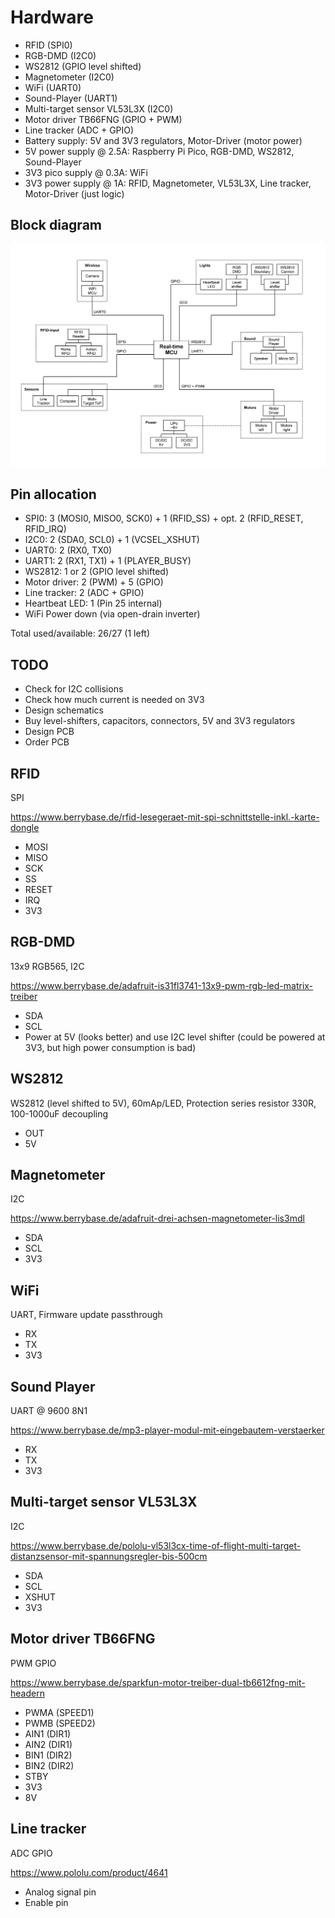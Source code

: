 # Hardware
- RFID (SPI0)
- RGB-DMD (I2C0)
- WS2812 (GPIO level shifted)
- Magnetometer (I2C0)
- WiFi (UART0)
- Sound-Player (UART1)
- Multi-target sensor VL53L3X (I2C0)
- Motor driver TB66FNG (GPIO + PWM)
- Line tracker (ADC + GPIO)
- Battery supply: 5V and 3V3 regulators, Motor-Driver (motor power)
- 5V power supply @ 2.5A: Raspberry Pi Pico, RGB-DMD, WS2812, Sound-Player
- 3V3 pico supply @ 0.3A: WiFi
- 3V3 power supply @ 1A: RFID, Magnetometer, VL53L3X, Line tracker, Motor-Driver (just logic)

## Block diagram
![Block diagram](Block%20diagram.png)

## Pin allocation
- SPI0: 3 (MOSI0, MISO0, SCK0) + 1 (RFID_SS) + opt. 2 (RFID_RESET, RFID_IRQ)
- I2C0: 2 (SDA0, SCL0) + 1 (VCSEL_XSHUT)
- UART0: 2 (RX0, TX0)
- UART1: 2 (RX1, TX1) + 1 (PLAYER_BUSY)
- WS2812: 1 or 2 (GPIO level shifted)
- Motor driver: 2 (PWM) + 5 (GPIO)
- Line tracker: 2 (ADC + GPIO)
- Heartbeat LED: 1 (Pin 25 internal)
- WiFi Power down (via open-drain inverter)

Total used/available: 26/27 (1 left)

## TODO
- Check for I2C collisions
- Check how much current is needed on 3V3
- Design schematics
- Buy level-shifters, capacitors, connectors, 5V and 3V3 regulators
- Design PCB
- Order PCB

## RFID
SPI

https://www.berrybase.de/rfid-lesegeraet-mit-spi-schnittstelle-inkl.-karte-dongle

- MOSI
- MISO
- SCK
- SS
- RESET
- IRQ
- 3V3

## RGB-DMD
13x9 RGB565, I2C

https://www.berrybase.de/adafruit-is31fl3741-13x9-pwm-rgb-led-matrix-treiber

- SDA
- SCL
- Power at 5V (looks better) and use I2C level shifter (could be powered at 3V3, but high power consumption is bad)

## WS2812
WS2812 (level shifted to 5V), 60mAp/LED, Protection series resistor 330R, 100-1000uF decoupling

- OUT
- 5V

## Magnetometer
I2C

https://www.berrybase.de/adafruit-drei-achsen-magnetometer-lis3mdl

- SDA
- SCL
- 3V3

## WiFi
UART, Firmware update passthrough

- RX
- TX
- 3V3

## Sound Player
UART @ 9600 8N1

https://www.berrybase.de/mp3-player-modul-mit-eingebautem-verstaerker

- RX
- TX
- 3V3

## Multi-target sensor VL53L3X
I2C

https://www.berrybase.de/pololu-vl53l3cx-time-of-flight-multi-target-distanzsensor-mit-spannungsregler-bis-500cm

- SDA
- SCL
- XSHUT
- 3V3

## Motor driver TB66FNG
PWM GPIO

https://www.berrybase.de/sparkfun-motor-treiber-dual-tb6612fng-mit-headern

- PWMA (SPEED1)
- PWMB (SPEED2)
- AIN1 (DIR1)
- AIN2 (DIR1)
- BIN1 (DIR2)
- BIN2 (DIR2)
- STBY
- 3V3
- 8V

## Line tracker
ADC GPIO

https://www.pololu.com/product/4641

- Analog signal pin
- Enable pin
